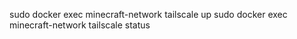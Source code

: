 sudo docker exec minecraft-network tailscale up
sudo docker exec minecraft-network tailscale status
